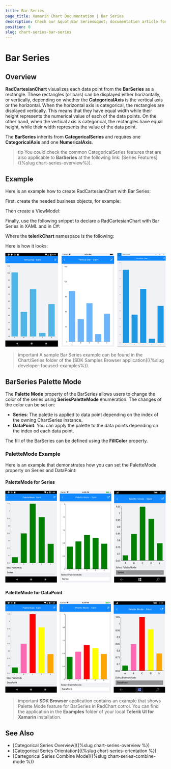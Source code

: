 ```yaml
---
title: Bar Series
page_title: Xamarin Chart Documentation | Bar Series
description: Check our &quot;Bar Series&quot; documentation article for Telerik Chart for Xamarin control.
position: 0
slug: chart-series-bar-series
---
```


# Bar Series

## Overview

**RadCartesianChart** visualizes each data point from the **BarSeries** as a rectangle. These rectangles (or bars) can be displayed either horizontally, or vertically, depending on whether the **CategoricalAxis** is the vertical axis or the horizontal. When the horizontal axis is categorical, the rectangles are displayed vertically. This means that they have equal width while their height represents the numerical value of each of the data points. On the other hand, when the vertical axis is categorical, the rectangles have equal height, while their width represents the value of the data point. 

The **BarSeries** inherits from **CategoricalSeries** and requires one **CategoricalAxis** and one **NumericalAxis**. 

>tip You could check the common CategoricalSeries features that are also applicable to **BarSeries** at the following link: [Series Features]({%slug chart-series-overview%}).

## Example

Here is an example how to create RadCartesianChart with Bar Series:

First, create the needed business objects, for example:

<snippet id='categorical-data-model'/>

Then create a ViewModel:

<snippet id='chart-series-categorical-data-view-model'/>

Finally, use the following snippet to declare a RadCartesianChart with Bar Series in XAML and in C#:

<snippet id='chart-series-barvertical-xaml'/>
<snippet id='chart-series-barvertical-csharp'/>

Where the **telerikChart** namespace is the following:

<snippet id='xmlns-telerikchart'/>
<snippet id='ns-telerikchart'/>

Here is how it looks:

![Basic BarSeries](images/cartesian-bar-series-basic-example.png)

>important A sample Bar Series example can be found in the Chart/Series folder of the [SDK Samples Browser application]({%slug developer-focused-examples%}).

## BarSeries Palette Mode

The **Palette Mode** property of the BarSeries allows users to change the color of the series using **SeriesPaletteMode** enumeration. The changes of the color can be set on: 

- **Series**: The palette is applied to data point depending on the index of the owning ChartSeries instance. 
- **DataPoint**: You can apply the palette to the data points depending on the index od each data point. 

The fill of the BarSeries can be defined using the **FillColor** property.

### PaletteMode Example

Here is an example that demonstrates how you can set the PaletteMode property on Series and DataPoint:

<snippet id='chart-customization-palettemode-xaml' />
<snippet id='chart-customization-palettemode-csharp' />

#### PaletteMode for Series

![Series PaletteMode](images/chart-series-features-palette-mode-series.png)

#### PaletteMode for DataPoint

![DataPoint PaletteMode](images/chart-series-features-palette-mode-datapoint.png)

>important **SDK Browser** application contains an example that shows Palette Mode feature for BarSeries in RadChart cotrol. You can find the application in the **Examples** folder of your local **Telerik UI for Xamarin** installation.

## See Also

- [Categorical Series Overview]({%slug chart-series-overview %})
- [Categorical Series Orientation]({%slug chart-series-orientation %})
- [Cartegorical Series Combine Mode]({%slug chart-series-combine-mode %})
